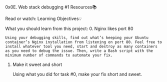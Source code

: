 0x0E. Web stack debugging #1
Resources📚

Read or watch:
Learning Objectives💡

What you should learn from this project:
0. Nginx likes port 80

    Using your debugging skills, find out what’s keeping your Ubuntu container’s Nginx installation from listening on port 80. Feel free to install whatever tool you need, start and destroy as many containers as you need to debug the issue. Then, write a Bash script with the minimum number of commands to automate your fix.

1. Make it sweet and short

    Using what you did for task #0, make your fix short and sweet.
